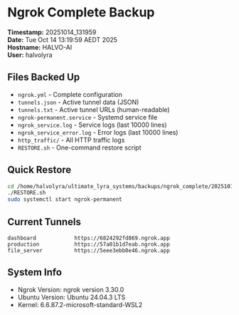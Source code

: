 # Ngrok Complete Backup

**Timestamp:** 20251014_131959  
**Date:** Tue Oct 14 13:19:59 AEDT 2025  
**Hostname:** HALVO-AI  
**User:** halvolyra  

## Files Backed Up

- `ngrok.yml` - Complete configuration
- `tunnels.json` - Active tunnel data (JSON)
- `tunnels.txt` - Active tunnel URLs (human-readable)
- `ngrok-permanent.service` - Systemd service file
- `ngrok_service.log` - Service logs (last 10000 lines)
- `ngrok_service_error.log` - Error logs (last 10000 lines)
- `http_traffic/` - All HTTP traffic logs
- `RESTORE.sh` - One-command restore script

## Quick Restore

```bash
cd /home/halvolyra/ultimate_lyra_systems/backups/ngrok_complete/20251014_131959
./RESTORE.sh
sudo systemctl start ngrok-permanent
```

## Current Tunnels

```
dashboard            https://6824292fd869.ngrok.app
production           https://57a01b1d7eab.ngrok.app
file_server          https://5eee3ebb0e46.ngrok.app
```

## System Info

- Ngrok Version: ngrok version 3.30.0
- Ubuntu Version: Ubuntu 24.04.3 LTS
- Kernel: 6.6.87.2-microsoft-standard-WSL2
